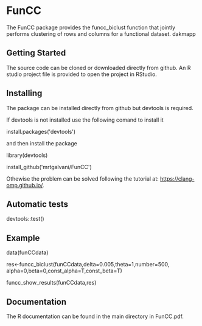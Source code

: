 # FunCC
The FunCC package provides the funcc_biclust function that jointly performs clustering of rows and columns for a functional dataset. 
dakmapp

## Getting Started

The source code can be cloned or downloaded directly from github. An R studio project file is provided to open the project in RStudio.


## Installing

The package can be installed directly from github but devtools is required.

If devtools is not installed use the following comand to install it

install.packages('devtools') 

and then install the package

library(devtools)

install_github('mrtgalvani/FunCC')

Othewise the problem can be solved following the tutorial at: https://clang-omp.github.io/.

## Automatic tests

devtools::test()

## Example

data(funCCdata)

res<-funcc_biclust(funCCdata,delta=0.005,theta=1,number=500, alpha=0,beta=0,const_alpha=T,const_beta=T)

funcc_show_results(funCCdata,res)

## Documentation

The R documentation can be found in the main directory in FunCC.pdf. 
